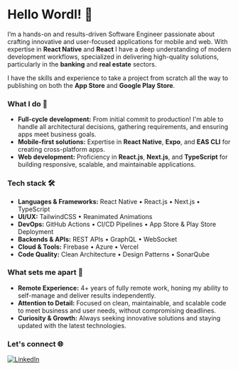 # Hello Wordl! 👋 

I’m a hands-on and results-driven Software Engineer passionate about crafting innovative and user-focused applications for mobile and web. With expertise in **React Native** and **React** I have a deep understanding of modern development workflows, specialized in delivering high-quality solutions, particularly in the **banking** and **real estate** sectors.

I have the skills and experience to take a project from scratch all the way to publishing on both the **App Store** and **Google Play Store**.

### What I do 🚀
- **Full-cycle development:** From initial commit to production! I'm able to handle all architectural decisions, gathering requirements, and ensuring apps meet business goals.
- **Mobile-first solutions:** Expertise in **React Native**, **Expo**, and **EAS CLI** for creating cross-platform apps.
- **Web development:** Proficiency in **React.js**, **Next.js**, and **TypeScript** for building responsive, scalable, and maintainable applications.

### Tech stack 🛠️
- **Languages & Frameworks:** React Native • React.js • Next.js • TypeScript
- **UI/UX:** TailwindCSS • Reanimated Animations
- **DevOps:** GitHub Actions • CI/CD Pipelines • App Store & Play Store Deployment
- **Backends & APIs:** REST APIs • GraphQL • WebSocket
- **Cloud & Tools:** Firebase • Azure • Vercel
- **Code Quality:** Clean Architecture • Design Patterns • SonarQube

### What sets me apart 🎯
- **Remote Experience:** 4+ years of fully remote work, honing my ability to self-manage and deliver results independently.
- **Attention to Detail:** Focused on clean, maintainable, and scalable code to meet business and user needs, without compromising deadlines.
- **Curiosity & Growth:** Always seeking innovative solutions and staying updated with the latest technologies.

### Let's connect 🌐
[![LinkedIn](https://img.shields.io/badge/LinkedIn-thiagomunich-blue?style=for-the-badge&logo=linkedin)](https://www.linkedin.com/in/thiagomunich/)
